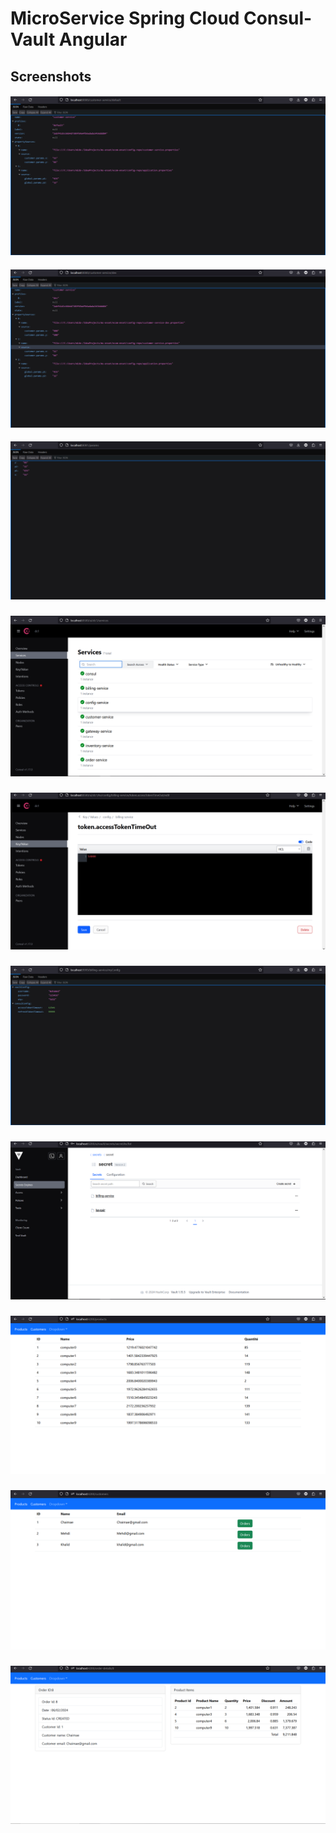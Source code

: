 
# MicroService Spring Cloud Consul-Vault Angular




## Screenshots

####
![Screenshot 1](imgs/Screenshot_1.png)
#### 
![Screenshot 2](imgs/Screenshot_2.png)
#### 
![Screenshot 3](imgs/Screenshot_3.png)
###
![Screenshot 4](imgs/Screenshot_4.png)
###
![Screenshot 5](imgs/Screenshot_5.png)
### 
![Screenshot 6](imgs/Screenshot_6.png)
###
![Screenshot 7](imgs/Screenshot_7.png)
### 
![Screenshot 8](imgs/Screenshot_8.png)
### 
![Screenshot 9](imgs/Screenshot_9.png)
### 
![Screenshot 10](imgs/Screenshot_10.png)

